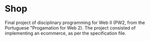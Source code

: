 # Shop
Final project of disciplinary programming for Web II (PW2, from the Portuguese "Progamation for Web 2). The project consisted of implementing an ecommerce, as per the specification file.
